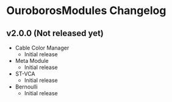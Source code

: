 # OuroborosModules Changelog

## v2.0.0 (Not released yet)
  * Cable Color Manager
    * Initial release
  * Meta Module
    * Initial release
  * ST-VCA
    * Initial release
  * Bernoulli
    * Initial release